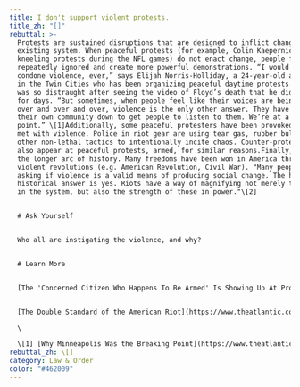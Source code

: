 ```yaml
---
title: I don't support violent protests.
title_zh: "[]"
rebuttal: >-
  Protests are sustained disruptions that are designed to inflict change in the
  existing system. When peaceful protests (for example, Colin Kaepernick's
  kneeling protests during the NFL games) do not enact change, people feel
  repeatedly ignored and create more powerful demonstrations. “I would never
  condone violence, ever,” says Elijah Norris-Holliday, a 24-year-old activist
  in the Twin Cities who has been organizing peaceful daytime protests and who
  was so distraught after seeing the video of Floyd’s death that he didn’t sleep
  for days. “But sometimes, when people feel like their voices are being ignored
  over and over and over, violence is the only other answer. They have to burn
  their own community down to get people to listen to them. We’re at a breaking
  point.” \[1]Additionally, some peaceful protesters have been provoked and are
  met with violence. Police in riot gear are using tear gas, rubber bullets, and
  other non-lethal tactics to intentionally incite chaos. Counter-protesters
  also appear at peaceful protests, armed, for similar reasons.Finally, consider
  the longer arc of history. Many freedoms have been won in America through
  violent revolutions (e.g. American Revolution, Civil War). "Many people are
  asking if violence is a valid means of producing social change. The hard and
  historical answer is yes. Riots have a way of magnifying not merely the flaws
  in the system, but also the strength of those in power."\[2]


  # Ask Yourself


  Who all are instigating the violence, and why?


  # Learn More


  [The 'Concerned Citizen Who Happens To Be Armed' Is Showing Up At Protests (NPR)](https://www.npr.org/sections/live-updates-protests-for-racial-justice/2020/06/10/873751544/the-concerned-citizen-who-happens-to-be-armed-is-showing-up-at-protests)


  [The Double Standard of the American Riot](https://www.theatlantic.com/culture/archive/2020/06/riots-are-american-way-george-floyd-protests/612466/) (The Atlantic)\

  \

  \[1] [Why Minneapolis Was the Breaking Point](https://www.theatlantic.com/politics/archive/2020/06/wesley-lowery-george-floyd-minneapolis-black-lives/612391/)
rebuttal_zh: \[]
category: Law & Order
color: "#462009"
---
```

